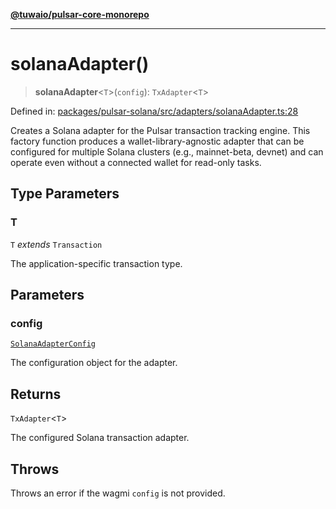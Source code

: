 [**@tuwaio/pulsar-core-monorepo**](../../../README.md)

***

# solanaAdapter()

> **solanaAdapter**\<`T`\>(`config`): `TxAdapter`\<`T`\>

Defined in: [packages/pulsar-solana/src/adapters/solanaAdapter.ts:28](https://github.com/TuwaIO/pulsar-core/blob/5b62bcb03f6eb32e89bac66553fb0e9e924d55a1/packages/pulsar-solana/src/adapters/solanaAdapter.ts#L28)

Creates a Solana adapter for the Pulsar transaction tracking engine.
This factory function produces a wallet-library-agnostic adapter that can be
configured for multiple Solana clusters (e.g., mainnet-beta, devnet) and
can operate even without a connected wallet for read-only tasks.

## Type Parameters

### T

`T` *extends* `Transaction`

The application-specific transaction type.

## Parameters

### config

[`SolanaAdapterConfig`](../interfaces/SolanaAdapterConfig.md)

The configuration object for the adapter.

## Returns

`TxAdapter`\<`T`\>

The configured Solana transaction adapter.

## Throws

Throws an error if the wagmi `config` is not provided.
